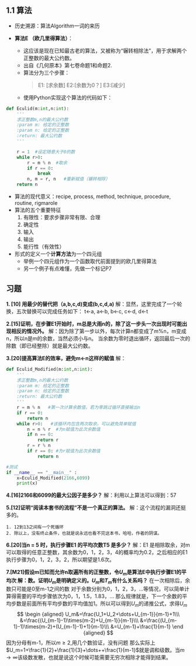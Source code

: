 ## 1.1 算法

* 历史溯源：算法Algorithm一词的来历


* **算法E （欧几里得算法）**：
    * 这应该是现在已知最古老的算法，又被称为“辗转相除法”，用于求解两个正整数的最大公约数。
    * 出自《几何原本》第七卷命题1和命题2.
    * 算法分为三个步骤：
        > E1: [求余数]
        > E2:[余数为0？]
        > E3:[减少]
  * 使用Python实现这个算法的代码如下：

```python
def Eculid(m:int,n:int):
    '''
    求正整数m,n的最大公约数
    :param m: 给定的正整数
    :param n: 给定的正整数
    :return: 最大公约数
    '''

    r = 1  #设定随意大于0的数
    while r>0:
        r = m % n  #取余
        if r == 0:
            break
        n, m = r, n   #重新赋值（辗转相除）
    return n
```

* 算法的现代意义：recipe, process, method, technique, procedure, routine, rigmarole
* 算法的五个重要特征
  1. 有限性：要求步骤非常有限、合理
  2. 确定性
  3. 输入
  4. 输出
  5. 能行性（有效性）
* 形式的定义一个**计算方法**为一个四元组
  * 举例一个四元组作为一个函数取代前面提到的欧几里得算法
  * 另一个例子有点难懂，先做一个标记P7

## 习题

**1. [10] 用最少的替代把（a,b,c,d)变成(b,c,d,a)**
  解：显然，这里完成了一个轮换，五次替换可以完成任务如下：
t<-a, a<-b, b<-c, c<-d, d<-t 

**2.[15]证明，在步骤E1开始时，m总是大雨n的，除了这一步头一次出现时可能出现相反的情况外。**
  解：因为除了第一步以外，每次计算n都变成了m%n，m变成n，所以n是m的余数，当然必须小与n。
当余数为零时退出循环，返回最后一次的除数（即已经整除）就是最大公约数。

**3.[20]提高算法E的效率，避免m<-n这样的赋值**
  解：

```python
def Eculid_Modified(m:int,n:int):
    '''
    求正整数m,n的最大公约数
    :param m: 给定的正整数
    :param n: 给定的正整数
    :return: 最大公约数
    '''
    r = m % n   #第一次计算余数值，若为零跳过循环直接输出n
    if r == 0:
        return n
    while r>0:   #该循环内包含两次取余，可以避免简单赋值
        n = n % r  #为n赋值为此次余数值
        if n == 0:
            return r
        r = r % n
        if r == 0: #为r赋值为此次余数值
            return n

#测试
if __name__ == "__main__" :
    x=Eculid_Modified(2166,6099)
    print(x)
```

**4.[16]2166和6099的最大公因子是多少？**
  解：利用以上算法可以得到：57

**5.[12]证明“阅读本套书的流程”不是一个真正的算法。**
  解：这个流程的漏洞还挺多的。

    1. 12到13之间有一个死循环
    2. 除以上，没有终止条件，也就是说永远也看不完这本书，哈哈，作者的阴谋。

**6.[20]当n = 5 时，执行步骤E1 的平均次数T5 是多少？**
  解：E1 是相除取余，对m可以取得的任意正整数，其余数为0，1，2，3，4的概率均为0.2，之后相应的E1执行步骤为0，1，2，3，2，所以期望是1.6次。

**7.[M21]假设m已知而允许n取遍所有的正整数，令$U_m$是算法E中执行步骤E1的平均次  解：数。证明$U_m$是明确定义的。$U_m$和$T_m$有什么关系吗？**
在一次相除后，余数只可能是0至m-1之间的数
对于余数分别为0，1，2，3，...等情况，可以简单计算得需要的平均步骤依次为0，1，1.5，1.83，...
那么规律就是，下一个余数的平均步数是前面所有平均步数的平均值加1。所以可以得到$U_m$的递推公式，求得$U_m$
$$
\begin {aligned}
U_m&=\frac{U_1+U_2+\dots+U_{m-1}}{m-1}+1\\\
&=\frac{(U_{m-1}-1)\times(m-2)+U_{m-1}}{m-1}\\\
&=\frac{(U_{m-1}-1)\times(m-2)+(U_{m-1}-1)+1}{m-1}\\\
&=U_{m-1}+\frac{1}{m-1}
\end {aligned}
$$
因为分母有m-1，所以$m\geq2$,用几个数验证，没有问题
那么实际上$U_m=1+\frac{1}{2}+\frac{1}{3}+\dots++\frac{1}{m-1}$就是调和级数。当$m\to\infty$该级数发散，也就是说这个时候可能需要无穷次相除才能得到结果。



























